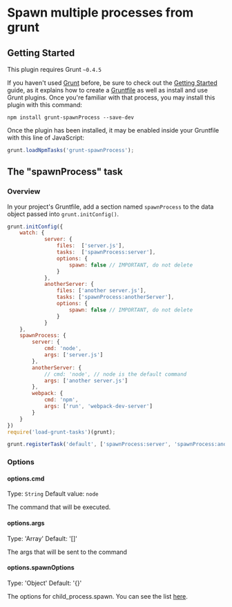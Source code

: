 # Spawn multiple processes from grunt

## Getting Started
This plugin requires Grunt `~0.4.5`

If you haven't used [Grunt](http://gruntjs.com/) before, be sure to check out the [Getting Started](http://gruntjs.com/getting-started) guide, as it explains how to create a [Gruntfile](http://gruntjs.com/sample-gruntfile) as well as install and use Grunt plugins. Once you're familiar with that process, you may install this plugin with this command:

```shell
npm install grunt-spawnProcess --save-dev
```

Once the plugin has been installed, it may be enabled inside your Gruntfile with this line of JavaScript:

```javascript
grunt.loadNpmTasks('grunt-spawnProcess');
```

## The "spawnProcess" task
### Overview
In your project's Gruntfile, add a section named `spawnProcess` to the data object passed into `grunt.initConfig()`.

```javascript
grunt.initConfig({
    watch: {
            server: {
                files:  ['server.js'],
                tasks:  ['spawnProcess:server'],
                options: {
                    spawn: false // IMPORTANT, do not delete
                }
            },
            anotherServer: {
                files: ['another server.js'],
                tasks: ['spawnProcess:anotherServer'],
                options: {
                    spawn: false // IMPORTANT, do not delete
                }
            }
    },
    spawnProcess: {
        server: {
            cmd: 'node',
            args: ['server.js']
        },
        anotherServer: {
            // cmd: 'node', // node is the default command
            args: ['another server.js']
        },
        webpack: {
            cmd: 'npm',
            args: ['run', 'webpack-dev-server']
        }
    }
})
require('load-grunt-tasks')(grunt);

grunt.registerTask('default', ['spawnProcess:server', 'spawnProcess:anotherServer', 'spawnProcess:webpack', 'watch']);
```

### Options

#### options.cmd

Type: `String`
Default value: `node`

The command that will be executed.

#### options.args

Type: 'Array'
Default: '[]'

The args that will be sent to the command

#### options.spawnOptions

Type: 'Object'
Default: '{}'

The options for child_process.spawn. You can see the list [here](https://nodejs.org/api/child_process.html#child_process_child_process_exec_command_options_callback).

